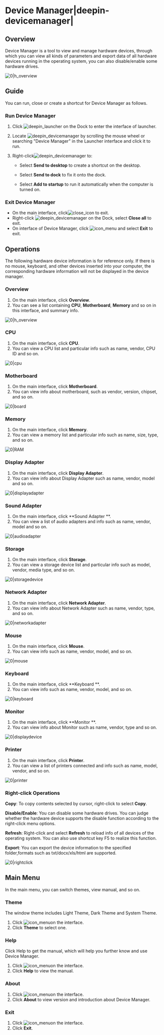 # Device Manager|deepin-devicemanager|

## Overview 

Device Manager is a tool to view and manage hardware devices, through which you can view all kinds of parameters and export data of all hardware devices running in the operating system, you can also disable/enable some hardware drives. 

![0|h_overview](fig/h_overview.png)

## Guide

You can run, close or create a shortcut for Device Manager as follows.

### Run Device Manager

1. Click ![deepin_launcher](../common/deepin_launcher.svg) on the Dock to enter the interface of launcher.

2. Locate ![deepin_devicemanager](../common/deepin_devicemanager.svg) by scrolling the mouse wheel or searching "Device Manager" in the Launcher interface and click it to run. 

3. Right-click![deepin_devicemanager](../common/deepin_devicemanager.svg) to:

   - Select **Send to desktop** to create a shortcut on the desktop.

   - Select  **Send to dock** to fix it onto the dock.

   - Select **Add to startup** to run it automatically when the computer is turned on.

   

### Exit Device Manager

- On the main interface, click![close_icon](../common/close.svg) to exit.
- Right-click ![deepin_devicemanager](../common/deepin_devicemanager.svg)  on the Dock, select **Close all** to exit.
- On interface of Device Manager, click ![icon_menu](../common/icon_menu.svg)  and select **Exit** to exit.

## Operations

The following hardware device information is for reference only. If there is no mouse, keyboard, and other devices inserted into your computer, the corresponding hardware information will not be displayed in the device manager.

### Overview

1. On the main interface, click **Overview**.
2. You can see a list containing **CPU**, **Motherboard**, **Memory** and so on in this interface, and summary info. 

![0|h_overview](fig/h_overview.png)

### CPU

1. On the main interface, click **CPU**.
2. You can view a CPU list and particular info such as name, vendor, CPU ID and so on. 

![0|cpu](fig/cpu.png)

### Motherboard 

1. On the main interface, click **Motherboard**. 
2. You can view info about motherboard, such as vendor, version, chipset, and so on.

![0|board](fig/board.png)

### Memory

1. On the main interface, click **Memory**.
2. You can view a memory list and particular info such as name, size, type, and so on.

![0|RAM](fig/RAM.png)

### Display Adapter

1. On the main interface, click **Display Adapter**.
2. You can view info about Display Adapter such as name, vendor, model and so on.

![0|displayadapter](fig/displayadapter.png)

### Sound Adapter

1. On the main interface, click **Sound Adapter **.
2. You can view a list of audio adapters and info such as name, vendor, model and so on.

![0|audioadapter](fig/audioadapter.png)

### Storage

1. On the main interface, click **Storage**.
2. You can view a storage device list and particular info such as model, vendor, media type, and so on.

![0|storagedevice](fig/storagedevice.png)

### Network Adapter

1. On the main interface, click **Network Adapter**.
2. You can view info about Network Adapter such as name, vendor, type, and so on.

![0|networkadapter](fig/networkadapter.png)

### Mouse

1. On the main interface, click **Mouse**.
2. You can view info such as name, vendor, model, and so on.

![0|mouse](fig/mouse.png)

### Keyboard

1. On the main interface, click **Keyboard **.
2. You can view info such as name, vendor, model, and so on.

![0|keyboard](fig/keyboard.png)

### Monitor

1. On the main interface, click **Monitor **.
2. You can view info about Monitor such as name, vendor, type and so on.

![0|displaydevice](fig/displaydevice.png)

### Printer

1. On the main interface, click **Printer**.
2. You can view a list of printers connected and info such as name, model, vendor, and so on.

![0|printer](fig/printer.png)



### Right-click Operations 

**Copy**: To copy contents selected by cursor, right-click to select  **Copy**.

**Disable/Enable**: You can disable some hardware drives. You can judge whether the hardware device supports the disable function according to the right-click menu options. 

**Refresh**: Right-click and select  **Refresh** to reload info of all devices of the operating system. You can also use shortcut key F5 to realize this function.

**Export**: You can export the device information to the specified folder,formats such as txt/docx/xls/html are supported. 

![0|rightclick](fig/rightclick.png)

## Main Menu

In the main menu, you can switch themes, view manual, and so on.

### Theme

The window theme includes Light Theme, Dark Theme and System Theme.

1. Click ![icon_menu](../common/icon_menu.svg)on the interface.
2. Click  **Theme** to select one.


### Help

Click Help to get the manual, which will help you further know and use Device Manager.

1. Click ![icon_menu](../common/icon_menu.svg)on the interface.
2. Click **Help** to view the manual.


### About

1. Click ![icon_menu](../common/icon_menu.svg)on the interface.
2. Click **About** to view version and introduction about Device Manager.

### Exit

1. Click ![icon_menu](../common/icon_menu.svg)on the interface.
2. Click  **Exit**.

